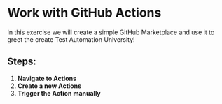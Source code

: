 # Work with GitHub Actions
In this exercise we will create a simple GitHub Marketplace and use it to greet the create Test Automation University! 

## Steps:
1. **Navigate to Actions** <br>   
2. **Create a new Actions** <br>
3. **Trigger the Action manually** <br>

